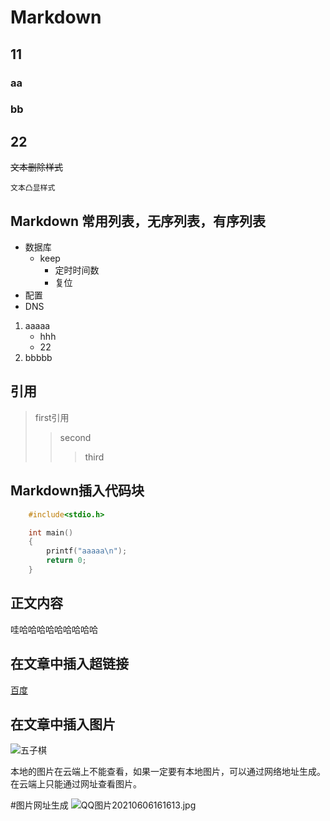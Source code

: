 # Markdown
## 11
### aa
### bb
## 22

~~文本删除样式~~

`文本凸显样式`

## Markdown 常用列表，无序列表，有序列表
* 数据库
	* keep
		* 定时时间数
		* 复位
* 配置
* DNS

1. aaaaa
	* hhh
	* 22
2. bbbbb

## 引用
> first引用
> > second
> > > third

## Markdown插入代码块
```c
	#include<stdio.h>

	int main()
	{
		printf("aaaaa\n");
		return 0;
	}
```

## 正文内容
哇哈哈哈哈哈哈哈哈哈

## 在文章中插入超链接
[百度](https://www.baidu.com "跳转到百度")

## 在文章中插入图片
![五子棋]("C:/Users/lx/Pictures/QQ图片20210606161613.jpg")

本地的图片在云端上不能查看，如果一定要有本地图片，可以通过网络地址生成。在云端上只能通过网址查看图片。

#图片网址生成
![QQ图片20210606161613.jpg](https://s2.loli.net/2022/01/19/sohr1vfVQUmBMta.jpg)
